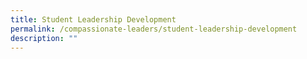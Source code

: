 ```yaml
---
title: Student Leadership Development
permalink: /compassionate-leaders/student-leadership-development
description: ""
---
```


